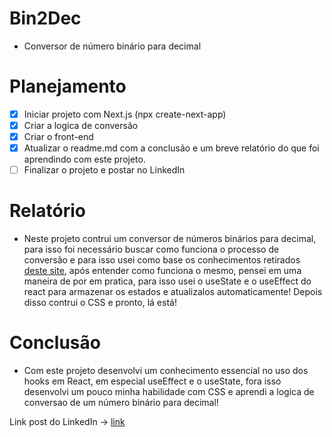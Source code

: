 # Bin2Dec
- Conversor de número binário para decimal
 # Planejamento
 - [X] Iniciar projeto com Next.js (npx create-next-app)
 - [X] Criar a logica de conversão 
 - [X] Criar o front-end
 - [X] Atualizar o readme.md com a conclusão e um breve relatório do que foi aprendindo com este projeto.
 - [ ] Finalizar o projeto e postar no LinkedIn
# Relatório
- Neste projeto contrui um conversor de números binários para decimal, para isso foi necessário buscar como funciona o processo de conversão e para isso usei como base os conhecimentos retirados [deste site](http://www.mecaweb.com.br/eletronica/content/e_binario_decimal#:~:text=Para%20converter%20um%20n%C3%BAmero%20bin%C3%A1rio,posi%C3%A7%C3%A3o%20e%20somar%20os%20resultados.), após entender como funciona o mesmo, pensei em uma maneira de por em pratica, para isso usei o useState e o useEffect do react para armazenar os estados e atualizalos automaticamente! Depois disso contrui o CSS e pronto, lá está!
# Conclusão
-   Com este projeto desenvolvi um conhecimento essencial no uso dos hooks em React, em especial useEffect e o useState, fora isso desenvolvi um pouco minha habilidade com CSS e aprendi a logica de conversao de um número binário para decimal!

Link post do LinkedIn -> [link](link)